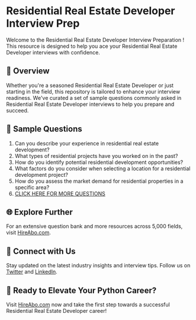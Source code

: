 # Residential Real Estate Developer Interview Prep

Welcome to the Residential Real Estate Developer Interview Preparation ! This resource is designed to help you ace your Residential Real Estate Developer interviews with confidence.

## 🚀 Overview

Whether you're a seasoned Residential Real Estate Developer or just starting in the field, this repository is tailored to enhance your interview readiness. We've curated a set of sample questions commonly asked in Residential Real Estate Developer interviews to help you prepare and succeed.

## 📝 Sample Questions

1. Can you describe your experience in residential real estate development?
2. What types of residential projects have you worked on in the past?
3. How do you identify potential residential development opportunities?
4. What factors do you consider when selecting a location for a residential development project?
5. How do you assess the market demand for residential properties in a specific area?
6. [CLICK HERE FOR MORE QUESTIONS](https://hireabo.com/job/21_3_10/Residential%20Real%20Estate%20Developer)

## 🌐 Explore Further

For an extensive question bank and more resources across 5,000 fields, visit [HireAbo.com](https://www.hireabo.com).

## 📱 Connect with Us

Stay updated on the latest industry insights and interview tips. Follow us on [Twitter](https://twitter.com/hireabo) and [LinkedIn](https://www.linkedin.com/in/hire-abo-3609972a8/).

## 🚀 Ready to Elevate Your Python Career?

Visit [HireAbo.com](https://www.hireabo.com) now and take the first step towards a successful Residential Real Estate Developer career!